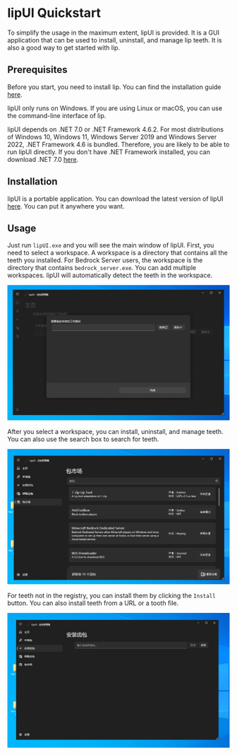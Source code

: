 # lipUI Quickstart

To simplify the usage in the maximum extent, lipUI is provided. It is a GUI application that can be used to install, uninstall, and manage lip teeth. It is also a good way to get started with lip.

## Prerequisites

Before you start, you need to install lip. You can find the installation guide [here](installation.md).

lipUI only runs on Windows. If you are using Linux or macOS, you can use the command-line interface of lip.

lipUI depends on .NET 7.0 or .NET Framework 4.6.2. For most distributions of Windows 10, Windows 11, Windows Server 2019 and Windows Server 2022, .NET Framework 4.6 is bundled. Therefore, you are likely to be able to run lipUI directly. If you don't have .NET Framework installed, you can download .NET 7.0 [here](https://dotnet.microsoft.com/download/dotnet/7.0).

## Installation

lipUI is a portable application. You can download the latest version of lipUI [here](https://github.com/lippkg/lipUI/releases/latest). You can put it anywhere you want.

## Usage

Just run `lipUI.exe` and you will see the main window of lipUI. First, you need to select a workspace. A workspace is a directory that contains all the teeth you installed. For Bedrock Server users, the workspace is the directory that contains `bedrock_server.exe`. You can add multiple workspaces. lipUI will automatically detect the teeth in the workspace.

![lipUI Main Window](img/lipui_main_window.png)

After you select a workspace, you can install, uninstall, and manage teeth. You can also use the search box to search for teeth.

![lipUI Registry](img/lipui_registry.png)

For teeth not in the registry, you can install them by clicking the `Install` button. You can also install teeth from a URL or a tooth file.

![lipUI Install Tooth](img/lipui_install_tooth.png)
